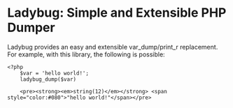 Ladybug: Simple and Extensible PHP Dumper
=========================================

Ladybug provides an easy and extensible var_dump/print_r replacement. For example,
with this library, the following is possible:

```
<?php
    $var = 'hello world!';
    ladybug_dump($var)

    <pre><strong><em>string(12)</em></strong> <span style="color:#080">"hello world!"</span></pre>
````
